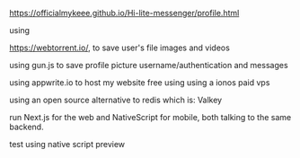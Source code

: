 https://officialmykeee.github.io/Hi-lite-messenger/profile.html

using 

https://webtorrent.io/, to save user's file images and videos 

using gun.js to save profile picture username/authentication and messages


using appwrite.io to host my website free using using a ionos paid vps

using an open source alternative to redis which is: Valkey


run Next.js for the web and NativeScript for mobile, both talking to the same backend.

test using native script preview
